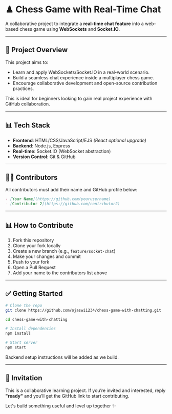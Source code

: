 # ♟ Chess Game with Real-Time Chat

A collaborative project to integrate a **real-time chat feature** into a web-based chess game using **WebSockets** and **Socket.IO**.

---

## 🚀 Project Overview

This project aims to:

* Learn and apply WebSockets/Socket.IO in a real-world scenario.
* Build a seamless chat experience inside a multiplayer chess game.
* Encourage collaborative development and open-source contribution practices.

This is ideal for beginners looking to gain real project experience with GitHub collaboration.

---

## 📊 Tech Stack

* **Frontend**: HTML/CSS/JavaScript/EJS *(React optional upgrade)*
* **Backend**: Node.js, Express
* **Real-time**: Socket.IO (WebSocket abstraction)
* **Version Control**: Git & GitHub

---

## 🙋‍♂️ Contributors

All contributors must add their name and GitHub profile below:

```markdown
- [Your Name](https://github.com/yourusername)
- [Contributor 2](https://github.com/contributor2)
```

---

## 📊 How to Contribute

1. Fork this repository
2. Clone your fork locally
3. Create a new branch (e.g., `feature/socket-chat`)
4. Make your changes and commit
5. Push to your fork
6. Open a Pull Request
7. Add your name to the contributors list above

---

## ✅ Getting Started

```bash
# Clone the repo
git clone https://github.com/ojaswi1234/chess-game-with-chatting.git

cd chess-game-with-chatting

# Install dependencies
npm install

# Start server
npm start 
```

Backend setup instructions will be added as we build.

---

## 📢 Invitation

This is a collaborative learning project. If you’re invited and interested, reply **"ready"** and you’ll get the GitHub link to start contributing.

Let's build something useful and level up together ✨
